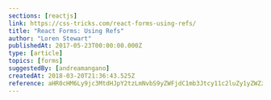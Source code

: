 ```yaml
---
sections: [reactjs]
link: https://css-tricks.com/react-forms-using-refs/
title: "React Forms: Using Refs"
author: "Loren Stewart"
publishedAt: 2017-05-23T00:00:00.000Z
type: [article]
topics: [forms]
suggestedBy: [andreamangano]
createdAt: 2018-03-20T21:36:43.525Z
reference: aHR0cHM6Ly9jc3MtdHJpY2tzLmNvbS9yZWFjdC1mb3Jtcy11c2luZy1yZWZzLw
---
```

